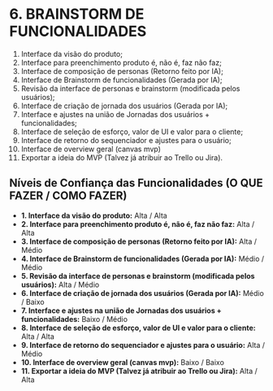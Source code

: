 # 6. BRAINSTORM DE FUNCIONALIDADES

1.  Interface da visão do produto;
2.  Interface para preenchimento produto é, não é, faz não faz;
3.  Interface de composição de personas (Retorno feito por IA);
4.  Interface de Brainstorm de funcionalidades (Gerada por IA);
5.  Revisão da interface de personas e brainstorm (modificada pelos usuários);
6.  Interface de criação de jornada dos usuários (Gerada por IA);
7.  Interface e ajustes na união de Jornadas dos usuários + funcionalidades;
8.  Interface de seleção de esforço, valor de UI e valor para o cliente;
9.  Interface de retorno do sequenciador e ajustes para o usuário;
10. Interface de overview geral (canvas mvp)
11. Exportar a ideia do MVP (Talvez já atribuir ao Trello ou Jira).

## Níveis de Confiança das Funcionalidades (O QUE FAZER / COMO FAZER)

*   **1. Interface da visão do produto:** Alta / Alta
*   **2. Interface para preenchimento produto é, não é, faz não faz:** Alta / Alta
*   **3. Interface de composição de personas (Retorno feito por IA):** Alta / Médio
*   **4. Interface de Brainstorm de funcionalidades (Gerada por IA):** Médio / Médio
*   **5. Revisão da interface de personas e brainstorm (modificada pelos usuários):** Alta / Médio
*   **6. Interface de criação de jornada dos usuários (Gerada por IA):** Médio / Baixo
*   **7. Interface e ajustes na união de Jornadas dos usuários + funcionalidades:** Baixo / Médio
*   **8. Interface de seleção de esforço, valor de UI e valor para o cliente:** Alta / Alta
*   **9. Interface de retorno do sequenciador e ajustes para o usuário:** Alta / Médio
*   **10. Interface de overview geral (canvas mvp):** Baixo / Baixo
*   **11. Exportar a ideia do MVP (Talvez já atribuir ao Trello ou Jira):** Alta / Alta